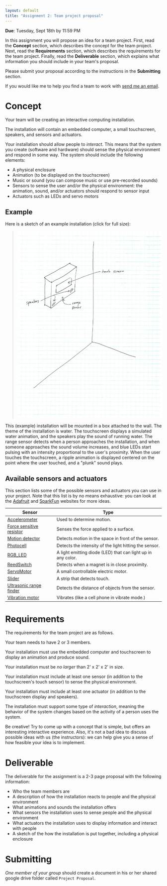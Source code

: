 ```yaml
---
layout: default
title: "Assignment 2: Team project proposal"
---
```


**Due**: Tuesday, Sept 18th by 11:59 PM

In this assignment you will propose an idea for a team project.  First, read the **Concept** section, which describes the concept for the team project.  Next, read the **Requirements** section, which describes the requirements for the team project.  Finally, read the **Deliverable** section, which explains what information you should include in your team's proposal.

Please submit your proposal according to the instructions in the **Submitting** section.

If you would like me to help you find a team to work with [send me an email](mailto:dhovemey@ycp.edu).

# Concept

Your team will be creating an interactive computing installation.

The installation will contain an embedded computer, a small touchscreen, speakers, and sensors and actuators.

Your installation should allow people to *interact*.  This means that the system you create (software and hardware) should sense the physical environment and respond in some way.  The system should include the following elements:

* A physical enclosure
* Animation (to be displayed on the touchscreen)
* Music or sound (you can compose music or use pre-recorded sounds)
* Sensors to sense the user and/or the physical environment: the animation, sound, and/or actuators should respond to sensor input
* Actuators such as LEDs and servo motors

## Example

Here is a sketch of an example installation (click for full size):

> <a href="img/a2/installation.jpg"><img alt="Installation sketch" style="width: 480px;" src="img/a2/installation.jpg"></a>

This (example) installation will be mounted in a box attached to the wall.  The theme of the installation is water.  The touchscreen displays a simulated water animation, and the speakers play the sound of running water.  The range sensor detects when a person approaches the installation, and when someone approaches the sound volume increases, and blue LEDs start pulsing with an intensity proportional to the user's proximity.  When the user touches the touchscreen, a ripple animation is displayed centered on the point where the user touched, and a "plunk" sound plays.

## Available sensors and actuators

This section lists some of the possible sensors and actuators you can use in your project.  Note that this list is by no means exhaustive: you can look at the [Adafruit](https://www.adafruit.com) and [SparkFun](https://www.sparkfun.com) websites for more ideas.

Sensor | Type 
---------- | ---- 
[Accelerometer](../resources/datasheets/Accelerometer.pdf) | Used to determine motion.
[Force sensitive resistor](../resources/datasheets/ForceSensitiveResistor.pdf) | Senses the force applied to a surface.
[Motion detector](../resources/datasheets/MotionDetector.pdf) | Detects motion in the space in front of the sensor.
[Photocell](../resources/datasheets/Photocell.pdf) | Detects the intensity of the light hitting the sensor.
[RGB\_LED](../resources/datasheets/RGB_LED.pdf) | A light emitting diode (LED) that can light up in any color.
[ReedSwitch](../resources/datasheets/ReedSwitch.pdf) | Detects when a magnet is in close proximity.
[ServoMotor](../resources/datasheets/ServoMotor.pdf) | A small controllable electric motor.
[Slider](../resources/datasheets/Sliders.pdf) | A strip that detects touch.
[Ultrasonic range finder](../resources/datasheets/UltrasonicRangeFinder.pdf) | Detects the distance of objects from the sensor.
[Vibration motor](../resources/datasheets/VibrationMotor.pdf) | Vibrates (like a cell phone in vibrate mode.)


# Requirements

The requirements for the team project are as follows.

Your team needs to have 2 or 3 members.

Your installation must use the embedded computer and touchscreen to display an animation and produce sound.

Your installation must be *no larger* than 2' x 2' x 2' in size.

Your installation must include at least one sensor (in addition to the touchscreen's touch sensor) to sense the physical environment.

Your installation must include at least one actuator (in addition to the touchscreen display and speakers).

The installation must support some type of *interaction*, meaning the behavior of the system changes based on the activity of a person uses the system.

Be creative!  Try to come up with a concept that is simple, but offers an interesting interactive experience.  Also, it's not a bad idea to discuss possible ideas with us (the instructors): we can help give you a sense of how feasible your idea is to implement.

# Deliverable

The deliverable for the assignment is a 2-3 page proposal with the following information:

* Who the team members are
* A description of how the installation reacts to people and the physical environment
* What animations and sounds the installation offers
* What sensors the installation uses to sense people and the physical environment
* What actuators the installation uses to display information and interact with people
* A sketch of the how the installation is put together, including a physical enclosure

# Submitting

*One member of your group* should create a document in his or her shared google drive folder called `Project Proposal`.

